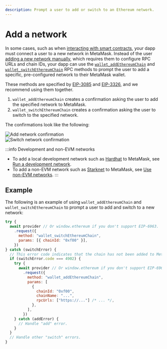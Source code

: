 ```yaml
---
description: Prompt a user to add or switch to an Ethereum network.
---
```


# Add a network

In some cases, such as when [interacting with smart contracts](../../concepts/smart-contracts.md),
your dapp must connect a user to a new network in MetaMask.
Instead of the user [adding a new network manually](https://support.metamask.io/hc/en-us/articles/360043227612-How-to-add-a-custom-network-RPC#h_01G63GGJ83DGDRCS2ZWXM37CV5),
which requires them to configure RPC URLs and chain IDs, your dapp can use the
[`wallet_addEthereumChain`](/wallet/reference/json-rpc-methods/wallet_addethereumchain) and
[`wallet_switchEthereumChain`](/wallet/reference/json-rpc-methods/wallet_switchethereumchain) RPC methods to prompt
the user to add a specific, pre-configured network to their MetaMask wallet.

These methods are specified by [EIP-3085](https://eips.ethereum.org/EIPS/eip-3085) and
[EIP-3326](https://eips.ethereum.org/EIPS/eip-3326), and we recommend using them together.

1. `wallet_addEthereumChain` creates a confirmation asking the user to add the specified network to MetaMask.
2. `wallet_switchEthereumChain` creates a confirmation asking the user to switch to the specified network.

The confirmations look like the following:

<div class="imgRow">
    <div class="imgCol">
        <img src={require("../../assets/add-network.png").default} alt="Add network confirmation" class="appScreen" />
    </div>
    <div class="imgCol">
        <img src={require("../../assets/switch-network.png").default} alt="Switch network confirmation" class="appScreen" />
    </div>
</div>

:::info Development and non-EVM networks
- To add a local development network such as [Hardhat](https://hardhat.org) to MetaMask, see [Run a development network](../run-devnet.md).
- To add a non-EVM network such as [Starknet](../use-non-evm-networks/starknet/index.md) to MetaMask,
  see [Use non-EVM networks](/wallet/how-to/use-non-evm-networks).
:::

## Example

The following is an example of using `wallet_addEthereumChain` and `wallet_switchEthereumChain` to
prompt a user to add and switch to a new network:

```javascript
try {
  await provider // Or window.ethereum if you don't support EIP-6963.
    .request({
      method: "wallet_switchEthereumChain",
      params: [{ chainId: "0xf00" }],
    })
} catch (switchError) {
  // This error code indicates that the chain has not been added to MetaMask.
  if (switchError.code === 4902) {
    try {
      await provider // Or window.ethereum if you don't support EIP-6963.
        .request({
          method: "wallet_addEthereumChain",
          params: [
            {
              chainId: "0xf00",
              chainName: "...",
              rpcUrls: ["https://..."] /* ... */,
            },
          ],
        })
    } catch (addError) {
      // Handle "add" error.
    }
  }
  // Handle other "switch" errors.
}
```
